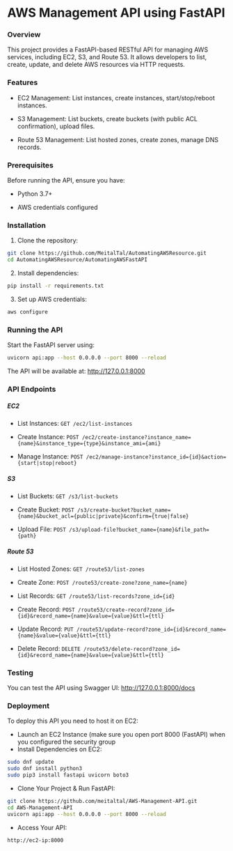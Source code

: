 # AWS Management API using FastAPI

### Overview

This project provides a FastAPI-based RESTful API for managing AWS services, including EC2, S3, and Route 53. It allows developers to list, create, update, and delete AWS resources via HTTP requests.

### Features

- EC2 Management: List instances, create instances, start/stop/reboot instances.

- S3 Management: List buckets, create buckets (with public ACL confirmation), upload files.

- Route 53 Management: List hosted zones, create zones, manage DNS records.

### Prerequisites

Before running the API, ensure you have:

- Python 3.7+

- AWS credentials configured

### Installation

1. Clone the repository:

```sh
git clone https://github.com/MeitalTal/AutomatingAWSResource.git
cd AutomatingAWSResource/AutomatingAWSFastAPI
```

2. Install dependencies:

```sh
pip install -r requirements.txt
```

3. Set up AWS credentials:
```sh
aws configure
```

### Running the API

Start the FastAPI server using:

```sh
uvicorn api:app --host 0.0.0.0 --port 8000 --reload
```
The API will be available at: http://127.0.0.1:8000

### API Endpoints

##### EC2

- List Instances: `GET /ec2/list-instances`

- Create Instance: `POST /ec2/create-instance?instance_name={name}&instance_type={type}&instance_ami={ami}`

- Manage Instance: `POST /ec2/manage-instance?instance_id={id}&action={start|stop|reboot}`

##### S3

- List Buckets: `GET /s3/list-buckets`

- Create Bucket: `POST /s3/create-bucket?bucket_name={name}&bucket_acl={public|private}&confirm={true|false}`

- Upload File: `POST /s3/upload-file?bucket_name={name}&file_path={path}`

##### Route 53

- List Hosted Zones: `GET /route53/list-zones`

- Create Zone: `POST /route53/create-zone?zone_name={name}`

- List Records: `GET /route53/list-records?zone_id={id}`

- Create Record: `POST /route53/create-record?zone_id={id}&record_name={name}&value={value}&ttl={ttl}`

- Update Record: `PUT /route53/update-record?zone_id={id}&record_name={name}&value={value}&ttl={ttl}`

- Delete Record: `DELETE /route53/delete-record?zone_id={id}&record_name={name}&value={value}&ttl={ttl}`


### Testing
You can test the API using Swagger UI: http://127.0.0.1:8000/docs

### Deployment

To deploy this API you need to host it on EC2:

- Launch an EC2 Instance (make sure you open port 8000 (FastAPI) when you configured the security group
- Install Dependencies on EC2:
```sh
sudo dnf update
sudo dnf install python3
sudo pip3 install fastapi uvicorn boto3
```

- Clone Your Project & Run FastAPI:
```sh
git clone https://github.com/meitaltal/AWS-Management-API.git
cd AWS-Management-API
uvicorn api:app --host 0.0.0.0 --port 8000 --reload
```

- Access Your API:
```sh
http://ec2-ip:8000
```
